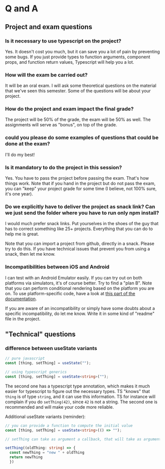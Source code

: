# Q and A

## Project and exam questions

### Is it necessary to use typescript on the project?

Yes. It doesn't cost you much, but it can save you a lot of pain by preventing some bugs. If you just provide types to function arguments, component props, and function return values, Typescript will help you a lot.

### How will the exam be carried out? 

It will be an oral exam. I will ask some theoretical questions on the material that we've seen this semester. Some of the questions will be about your project.

### How do the project and exam impact the final grade?

The project will be 50% of the grade, the exam will be 50% as well. The assignments will serve as "bonus", on top of the grade. 

### could you please do some examples of questions that could be done at the exam?

I'll do my best!

### Is it mandatory to do the project in this session?

Yes. You have to pass the project before passing the exam. That's how things work. Note that if you hand in the project but do not pass the exam, you can "keep" your project grade for some time (I believe, not 100% sure, it's one year).

### Do we explicitly have to deliver the project as snack link? Can we just send the folder where you have to run only npm install?

I would much prefer snack links. Put yourselves in the shoes of the guy that has to correct something like 25+ projects. Everything that you can do to help me is great.

Note that you can import a project from github, directly in a snack. Please try to do this. If you have technical issues that prevent you from using a snack, then let me know.

### Incompatibilities between iOS and Android

I can test with an Android Emulator easily. If you can try out on both platforms via simulators, it's of course better. Try to find a "plan B". Note that you can perform conditional rendering based on the platform you are on. To use platform-specific code, have a look at [this part of the documentation](https://reactnative.dev/docs/platform-specific-code).

If you are aware of an incompatibility or simply have some doubts about a specific incompatibility, do let me know. Write it in some kind of "readme" file in the project.

## "Technical" questions

### difference between useState variants

```typescript
// pure javascript
const [thing, setThing] = useState("");

// using typescript generics
const [thing, setThing] = useState<string>("");
```
The second one has a typescript type annotation, which makes it much easier for typescript to figure out the necessary types. TS "knows" that `thing` is of type `string`, and it can use this information. TS for instance will complain if you do `setThing(42)`, since `42` is not a string. The second one is recommended and will make your code more reliable.

Additional useState variants (reminder):

```typescript
// you can provide a function to compute the initial value
const [thing, setThing] = useState<string>(() => "");

// setThing can take as argument a callback, that will take as argument the previous version of the state

setThing((oldThing: string) => {
  const newThing = "new " + oldThing
  return newThing
  })
  ```

